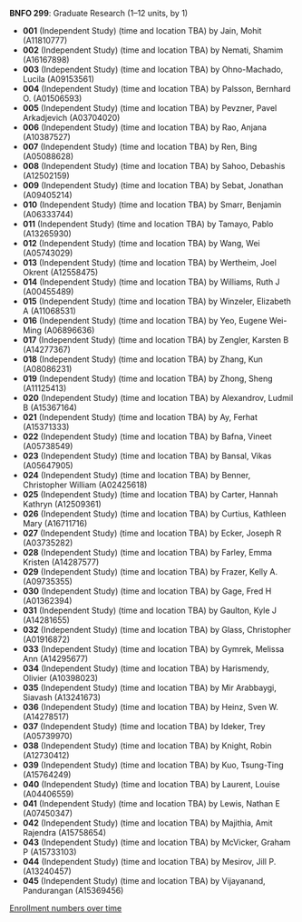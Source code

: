 **BNFO 299**: Graduate Research (1–12 units, by 1)

- **001** (Independent Study) (time and location TBA) by Jain, Mohit (A11810777)
- **002** (Independent Study) (time and location TBA) by Nemati, Shamim (A16167898)
- **003** (Independent Study) (time and location TBA) by Ohno-Machado, Lucila (A09153561)
- **004** (Independent Study) (time and location TBA) by Palsson, Bernhard O. (A01506593)
- **005** (Independent Study) (time and location TBA) by Pevzner, Pavel Arkadjevich (A03704020)
- **006** (Independent Study) (time and location TBA) by Rao, Anjana (A10387527)
- **007** (Independent Study) (time and location TBA) by Ren, Bing (A05088628)
- **008** (Independent Study) (time and location TBA) by Sahoo, Debashis (A12502159)
- **009** (Independent Study) (time and location TBA) by Sebat, Jonathan (A09405214)
- **010** (Independent Study) (time and location TBA) by Smarr, Benjamin (A06333744)
- **011** (Independent Study) (time and location TBA) by Tamayo, Pablo (A13265930)
- **012** (Independent Study) (time and location TBA) by Wang, Wei (A05743029)
- **013** (Independent Study) (time and location TBA) by Wertheim, Joel Okrent (A12558475)
- **014** (Independent Study) (time and location TBA) by Williams, Ruth J (A00455489)
- **015** (Independent Study) (time and location TBA) by Winzeler, Elizabeth A (A11068531)
- **016** (Independent Study) (time and location TBA) by Yeo, Eugene Wei-Ming (A06896636)
- **017** (Independent Study) (time and location TBA) by Zengler, Karsten B (A14277367)
- **018** (Independent Study) (time and location TBA) by Zhang, Kun (A08086231)
- **019** (Independent Study) (time and location TBA) by Zhong, Sheng (A11125413)
- **020** (Independent Study) (time and location TBA) by Alexandrov, Ludmil B (A15367164)
- **021** (Independent Study) (time and location TBA) by Ay, Ferhat (A15371333)
- **022** (Independent Study) (time and location TBA) by Bafna, Vineet (A05738549)
- **023** (Independent Study) (time and location TBA) by Bansal, Vikas (A05647905)
- **024** (Independent Study) (time and location TBA) by Benner, Christopher William (A02425618)
- **025** (Independent Study) (time and location TBA) by Carter, Hannah Kathryn (A12509361)
- **026** (Independent Study) (time and location TBA) by Curtius, Kathleen Mary (A16711716)
- **027** (Independent Study) (time and location TBA) by Ecker, Joseph R (A03735282)
- **028** (Independent Study) (time and location TBA) by Farley, Emma Kristen (A14287577)
- **029** (Independent Study) (time and location TBA) by Frazer, Kelly A. (A09735355)
- **030** (Independent Study) (time and location TBA) by Gage, Fred H (A01362394)
- **031** (Independent Study) (time and location TBA) by Gaulton, Kyle J (A14281655)
- **032** (Independent Study) (time and location TBA) by Glass, Christopher (A01916872)
- **033** (Independent Study) (time and location TBA) by Gymrek, Melissa Ann (A14295677)
- **034** (Independent Study) (time and location TBA) by Harismendy, Olivier (A10398023)
- **035** (Independent Study) (time and location TBA) by Mir Arabbaygi, Siavash (A13241673)
- **036** (Independent Study) (time and location TBA) by Heinz, Sven W. (A14278517)
- **037** (Independent Study) (time and location TBA) by Ideker, Trey (A05739970)
- **038** (Independent Study) (time and location TBA) by Knight, Robin (A12730412)
- **039** (Independent Study) (time and location TBA) by Kuo, Tsung-Ting (A15764249)
- **040** (Independent Study) (time and location TBA) by Laurent, Louise (A04406559)
- **041** (Independent Study) (time and location TBA) by Lewis, Nathan E (A07450347)
- **042** (Independent Study) (time and location TBA) by Majithia, Amit Rajendra (A15758654)
- **043** (Independent Study) (time and location TBA) by McVicker, Graham P (A15733103)
- **044** (Independent Study) (time and location TBA) by Mesirov, Jill P. (A13240457)
- **045** (Independent Study) (time and location TBA) by Vijayanand, Pandurangan (A15369456)

[Enrollment numbers over time](./BNFO299.tsv)
